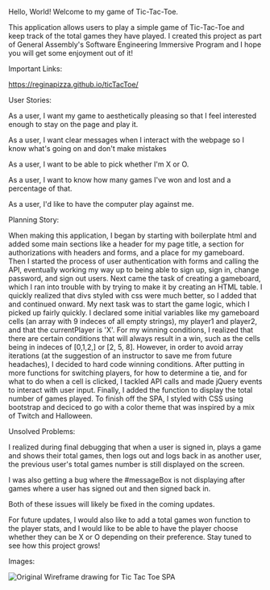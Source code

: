 Hello, World! Welcome to my game of Tic-Tac-Toe.

This application allows users to play a simple game of Tic-Tac-Toe and keep track of the total games they have played. I created this project as part of General Assembly's Software Engineering Immersive Program and I hope you will get some enjoyment out of it!

Important Links:

https://reginapizza.github.io/ticTacToe/

User Stories:

As a user, I want my game to aesthetically pleasing so that I feel interested enough to stay on the page and play it.

As a user, I want clear messages when I interact with the webpage so I know what's going on and don't make mistakes

As a user, I want to be able to pick whether I'm X or O.

As a user, I want to know how many games I've won and lost and a percentage of that.

As a user, I'd like to have the computer play against me.

Planning Story:

When making this application, I began by starting with boilerplate html and added some main sections like a header for my page title, a section for authorizations with headers and forms, and a place for my gameboard. Then I started the process of user authentication with forms and calling the API, eventually working my way up to being able to sign up, sign in, change password, and sign out users. Next came the task of creating a gameboard, which I ran into trouble with by trying to make it by creating an HTML table. I quickly realized that divs styled with css were much better, so I added that and continued onward.
My next task was to start the game logic, which I picked up fairly quickly. I declared some initial variables like my gameboard cells (an array with 9 indeces of all empty strings), my player1 and player2, and that the currentPlayer is 'X'. For my winning conditions, I realized that there are certain conditions that will always result in a win, such as the cells being in indeces of [0,1,2,] or [2, 5, 8]. However, in order to avoid array iterations (at the suggestion of an instructor to save me from future headaches), I decided to hard code winning conditions. After putting in more functions for switching players, for how to determine a tie, and for what to do when a cell is clicked, I tackled API calls and made jQuery events to interact with user input. Finally, I added the function to display the total number of games played. To finish off the SPA, I styled with CSS using bootstrap and deciced to go with a color theme that was inspired by a mix of Twitch and Halloween.

Unsolved Problems:

I realized during final debugging that when a user is signed in, plays a game and shows their total games, then logs out and logs back in as another user, the previous user's total games number is still displayed on the screen.

I was also getting a bug where the #messageBox is not displaying after games where a user has signed out and then signed back in.

Both of these issues will likely be fixed in the coming updates.

For future updates, I would also like to add a total games won function to the player stats, and I would like to be able to have the player choose whether they can be X or O depending on their preference. Stay tuned to see how this project grows!

Images:

![Original Wireframe drawing for Tic Tac Toe SPA](https://imgur.com/gallery/WJb6ZAl)
